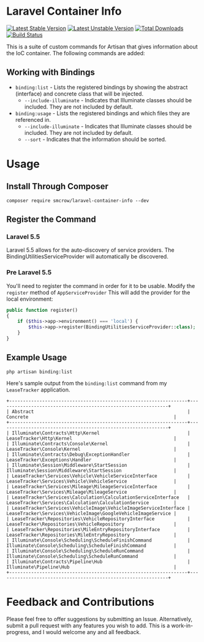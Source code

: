 # Laravel Container Info

[![Latest Stable Version](https://poser.pugx.org/smcrow/laravel-container-info/v/stable)](https://packagist.org/packages/smcrow/laravel-container-info) [![Latest Unstable Version](https://poser.pugx.org/smcrow/laravel-container-info/v/unstable)](https://packagist.org/packages/smcrow/laravel-container-info) [![Total Downloads](https://poser.pugx.org/smcrow/laravel-container-info/downloads)](https://packagist.org/packages/smcrow/laravel-container-info) [![Build Status](https://travis-ci.org/cr0wst/laravel-container-info.svg?branch=master)](https://travis-ci.org/cr0wst/laravel-container-info) 

This is a suite of custom commands for Artisan that gives information about the IoC container.  The following commands are added:
## Working with Bindings
* `binding:list` - Lists the registered bindings by showing the abstract (interface) and concrete class that will be injected.
    * `--include-illuminate` - Indicates that Illuminate classes should be included.  They are not included by default.
* `binding:usage` - Lists the registered bindings and which files they are referenced in.
    * `--include-illuminate` - Indicates that Illuminate classes should be included.  They are not included by default.
    * `--sort` - Indicates that the information should be sorted.

# Usage
## Install Through Composer
```
composer require smcrow/laravel-container-info --dev
```

## Register the Command

### Laravel 5.5
Laravel 5.5 allows for the auto-discovery of service providers.  The BindingUtilitiesServiceProvider will automatically be discovered.

### Pre Laravel 5.5
You'll need to register the command in order for it to be usable.  Modify the `register` method of `AppServiceProvider`  This will add the provider for the local environment:
```php
public function register()
{
    if ($this->app->environment() === 'local') {
        $this->app->register(BindingUtilitiesServiceProvider::class);
    }
}
```

## Example Usage
```
php artisan binding:list
```
Here's sample output from the `binding:list` command from my `LeaseTracker` application.
```
+-----------------------------------------------------------------+--------------------------------------------------------------+
| Abstract                                                        | Concrete                                                     |
+-----------------------------------------------------------------+--------------------------------------------------------------+
| Illuminate\Contracts\Http\Kernel                                | LeaseTracker\Http\Kernel                                     |
| Illuminate\Contracts\Console\Kernel                             | LeaseTracker\Console\Kernel                                  |
| Illuminate\Contracts\Debug\ExceptionHandler                     | LeaseTracker\Exceptions\Handler                              |
| Illuminate\Session\Middleware\StartSession                      | Illuminate\Session\Middleware\StartSession                   |
| LeaseTracker\Services\Vehicle\VehicleServiceInterface           | LeaseTracker\Services\Vehicle\VehicleService                 |
| LeaseTracker\Services\Mileage\MileageServiceInterface           | LeaseTracker\Services\Mileage\MileageService                 |
| LeaseTracker\Services\Calculation\CalculationServiceInterface   | LeaseTracker\Services\Calculation\CalculationService         |
| LeaseTracker\Services\VehicleImage\VehicleImageServiceInterface | LeaseTracker\Services\VehicleImage\GoogleVehicleImageService |
| LeaseTracker\Repositories\VehicleRepositoryInterface            | LeaseTracker\Repositories\VehicleRepository                  |
| LeaseTracker\Repositories\MileEntryRepositoryInterface          | LeaseTracker\Repositories\MileEntryRepository                |
| Illuminate\Console\Scheduling\ScheduleFinishCommand             | Illuminate\Console\Scheduling\ScheduleFinishCommand          |
| Illuminate\Console\Scheduling\ScheduleRunCommand                | Illuminate\Console\Scheduling\ScheduleRunCommand             |
| Illuminate\Contracts\Pipeline\Hub                               | Illuminate\Pipeline\Hub                                      |
+-----------------------------------------------------------------+--------------------------------------------------------------+
```

# Feedback and Contributions
Please feel free to offer suggestions by submitting an Issue.  Alternatively, submit a pull request with any features you wish to add.  This is a work-in-progress, and I would welcome any and all feedback.
